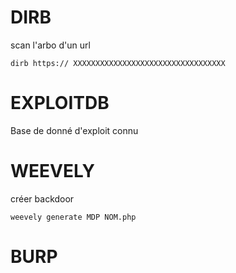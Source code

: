# DIRB

scan l'arbo d'un url

    dirb https:// XXXXXXXXXXXXXXXXXXXXXXXXXXXXXXXXXX

# EXPLOITDB

Base de donné d'exploit connu

# WEEVELY

créer backdoor

    weevely generate MDP NOM.php


# BURP